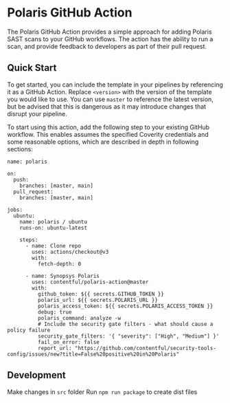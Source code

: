 # Polaris GitHub Action

The Polaris GitHub Action provides a simple approach for adding Polaris SAST scans to your GitHub workflows. The
action has the ability to run a scan, and provide feedback to developers as part of their pull request.

## Quick Start

To get started, you can include the template in your pipelines by referencing it as a GitHub Action.
Replace `<version>` with the version of the template you would like to use. You can use `master` to reference the latest version,
but be advised that this is dangerous as it may introduce changes that disrupt your pipeline.

To start using this action, add the following step to your existing GitHub workflow. This enables assumes the specified
Coverity credentials and some reasonable options, which are described in depth in following sections:

```
name: polaris

on:
  push:
    branches: [master, main]
  pull_request:
    branches: [master, main]

jobs:
  ubuntu:
    name: polaris / ubuntu
    runs-on: ubuntu-latest

    steps:
      - name: Clone repo
        uses: actions/checkout@v3
        with:
          fetch-depth: 0

      - name: Synopsys Polaris
        uses: contentful/polaris-action@master
        with:
          github_token: ${{ secrets.GITHUB_TOKEN }}
          polaris_url: ${{ secrets.POLARIS_URL }}
          polaris_access_token: ${{ secrets.POLARIS_ACCESS_TOKEN }}
          debug: true
          polaris_command: analyze -w
          # Include the security gate filters - what should cause a policy failure
          security_gate_filters: '{ "severity": ["High", "Medium"] }'
          fail_on_error: false
          report_url: "https://github.com/contentful/security-tools-config/issues/new?title=False%20positive%20in%20Polaris"
```

## Development

Make changes in `src` folder
Run `npm run package` to create dist files
